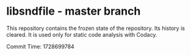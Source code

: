# libsndfile - master branch

This repository contains the frozen state of the repository.
Its history is cleared. It is used only for static code
analysis with Codacy.

Commit Time: 1728699784